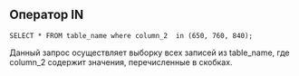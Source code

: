 ## **Оператор IN**

    SELECT * FROM table_name where column_2  in (650, 760, 840);

Данный запрос осуществляет выборку всех записей из table_name, где column_2 содержит значения, перечисленные в скобках.